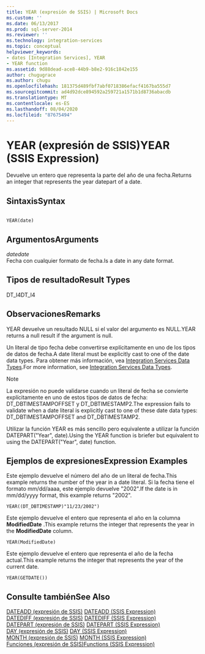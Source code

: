 ```yaml
---
title: YEAR (expresión de SSIS) | Microsoft Docs
ms.custom: ''
ms.date: 06/13/2017
ms.prod: sql-server-2014
ms.reviewer: ''
ms.technology: integration-services
ms.topic: conceptual
helpviewer_keywords:
- dates [Integration Services], YEAR
- YEAR function
ms.assetid: 9d88dead-ace8-44b9-b8e2-916c1842e155
author: chugugrace
ms.author: chugu
ms.openlocfilehash: 181375d489fbf7abf0718386efacf4167ba555d7
ms.sourcegitcommit: ad4d92dce894592a259721a1571b1d8736abacdb
ms.translationtype: MT
ms.contentlocale: es-ES
ms.lasthandoff: 08/04/2020
ms.locfileid: "87675494"
---
```

# <a name="year-ssis-expression"></a><span data-ttu-id="d6cf9-102">YEAR (expresión de SSIS)</span><span class="sxs-lookup"><span data-stu-id="d6cf9-102">YEAR (SSIS Expression)</span></span>
  <span data-ttu-id="d6cf9-103">Devuelve un entero que representa la parte del año de una fecha.</span><span class="sxs-lookup"><span data-stu-id="d6cf9-103">Returns an integer that represents the year datepart of a date.</span></span>  
  
## <a name="syntax"></a><span data-ttu-id="d6cf9-104">Sintaxis</span><span class="sxs-lookup"><span data-stu-id="d6cf9-104">Syntax</span></span>  
  
```  
  
YEAR(date)  
```  
  
## <a name="arguments"></a><span data-ttu-id="d6cf9-105">Argumentos</span><span class="sxs-lookup"><span data-stu-id="d6cf9-105">Arguments</span></span>  
 <span data-ttu-id="d6cf9-106">*date*</span><span class="sxs-lookup"><span data-stu-id="d6cf9-106">*date*</span></span>  
 <span data-ttu-id="d6cf9-107">Fecha con cualquier formato de fecha.</span><span class="sxs-lookup"><span data-stu-id="d6cf9-107">Is a date in any date format.</span></span>  
  
## <a name="result-types"></a><span data-ttu-id="d6cf9-108">Tipos de resultado</span><span class="sxs-lookup"><span data-stu-id="d6cf9-108">Result Types</span></span>  
 <span data-ttu-id="d6cf9-109">DT_I4</span><span class="sxs-lookup"><span data-stu-id="d6cf9-109">DT_I4</span></span>  
  
## <a name="remarks"></a><span data-ttu-id="d6cf9-110">Observaciones</span><span class="sxs-lookup"><span data-stu-id="d6cf9-110">Remarks</span></span>  
 <span data-ttu-id="d6cf9-111">YEAR devuelve un resultado NULL si el valor del argumento es NULL.</span><span class="sxs-lookup"><span data-stu-id="d6cf9-111">YEAR returns a null result if the argument is null.</span></span>  
  
 <span data-ttu-id="d6cf9-112">Un literal de tipo fecha debe convertirse explícitamente en uno de los tipos de datos de fecha.</span><span class="sxs-lookup"><span data-stu-id="d6cf9-112">A date literal must be explicitly cast to one of the date data types.</span></span> <span data-ttu-id="d6cf9-113">Para obtener más información, vea [Integration Services Data Types](../data-flow/integration-services-data-types.md).</span><span class="sxs-lookup"><span data-stu-id="d6cf9-113">For more information, see [Integration Services Data Types](../data-flow/integration-services-data-types.md).</span></span>  
  
> [!NOTE]  
>  <span data-ttu-id="d6cf9-114">La expresión no puede validarse cuando un literal de fecha se convierte explícitamente en uno de estos tipos de datos de fecha: DT_DBTIMESTAMPOFFSET y DT_DBTIMESTAMP2.</span><span class="sxs-lookup"><span data-stu-id="d6cf9-114">The expression fails to validate when a date literal is explicitly cast to one of these date data types: DT_DBTIMESTAMPOFFSET and DT_DBTIMESTAMP2.</span></span>  
  
 <span data-ttu-id="d6cf9-115">Utilizar la función YEAR es más sencillo pero equivalente a utilizar la función DATEPART("Year", date).</span><span class="sxs-lookup"><span data-stu-id="d6cf9-115">Using the YEAR function is briefer but equivalent to using the DATEPART("Year", date) function.</span></span>  
  
## <a name="expression-examples"></a><span data-ttu-id="d6cf9-116">Ejemplos de expresiones</span><span class="sxs-lookup"><span data-stu-id="d6cf9-116">Expression Examples</span></span>  
 <span data-ttu-id="d6cf9-117">Este ejemplo devuelve el número del año de un literal de fecha.</span><span class="sxs-lookup"><span data-stu-id="d6cf9-117">This example returns the number of the year in a date literal.</span></span> <span data-ttu-id="d6cf9-118">Si la fecha tiene el formato mm/dd/aaaa, este ejemplo devuelve "2002".</span><span class="sxs-lookup"><span data-stu-id="d6cf9-118">If the date is in mm/dd/yyyy format, this example returns "2002".</span></span>  
  
```  
YEAR((DT_DBTIMESTAMP)"11/23/2002")  
```  
  
 <span data-ttu-id="d6cf9-119">Este ejemplo devuelve el entero que representa el año en la columna **ModifiedDate** .</span><span class="sxs-lookup"><span data-stu-id="d6cf9-119">This example returns the integer that represents the year in the **ModifiedDate** column.</span></span>  
  
```  
YEAR(ModifiedDate)  
```  
  
 <span data-ttu-id="d6cf9-120">Este ejemplo devuelve el entero que representa el año de la fecha actual.</span><span class="sxs-lookup"><span data-stu-id="d6cf9-120">This example returns the integer that represents the year of the current date.</span></span>  
  
```  
YEAR(GETDATE())  
```  
  
## <a name="see-also"></a><span data-ttu-id="d6cf9-121">Consulte también</span><span class="sxs-lookup"><span data-stu-id="d6cf9-121">See Also</span></span>  
 <span data-ttu-id="d6cf9-122">[DATEADD &#40;expresión de SSIS&#41;](dateadd-ssis-expression.md) </span><span class="sxs-lookup"><span data-stu-id="d6cf9-122">[DATEADD &#40;SSIS Expression&#41;](dateadd-ssis-expression.md) </span></span>  
 <span data-ttu-id="d6cf9-123">[DATEDIFF &#40;expresión de SSIS&#41;](datediff-ssis-expression.md) </span><span class="sxs-lookup"><span data-stu-id="d6cf9-123">[DATEDIFF &#40;SSIS Expression&#41;](datediff-ssis-expression.md) </span></span>  
 <span data-ttu-id="d6cf9-124">[DATEPART &#40;expresión de SSIS&#41;](datepart-ssis-expression.md) </span><span class="sxs-lookup"><span data-stu-id="d6cf9-124">[DATEPART &#40;SSIS Expression&#41;](datepart-ssis-expression.md) </span></span>  
 <span data-ttu-id="d6cf9-125">[DAY &#40;expresión de SSIS&#41;](day-ssis-expression.md) </span><span class="sxs-lookup"><span data-stu-id="d6cf9-125">[DAY &#40;SSIS Expression&#41;](day-ssis-expression.md) </span></span>  
 <span data-ttu-id="d6cf9-126">[MONTH &#40;expresión de SSIS&#41;](month-ssis-expression.md) </span><span class="sxs-lookup"><span data-stu-id="d6cf9-126">[MONTH &#40;SSIS Expression&#41;](month-ssis-expression.md) </span></span>  
 [<span data-ttu-id="d6cf9-127">Funciones &#40;expresión de SSIS&#41;</span><span class="sxs-lookup"><span data-stu-id="d6cf9-127">Functions &#40;SSIS Expression&#41;</span></span>](functions-ssis-expression.md)  
  
  
